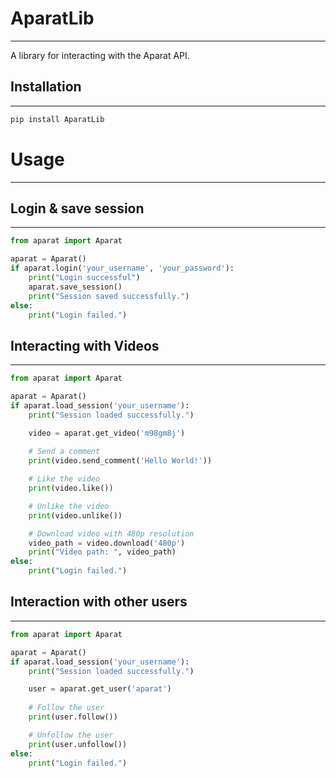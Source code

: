 # AparatLib
---
A library for interacting with the Aparat API.

## Installation
---
```bash
pip install AparatLib
```

# Usage
---
## Login & save session
---
```python
from aparat import Aparat

aparat = Aparat()
if aparat.login('your_username', 'your_password'):
    print("Login successful")
    aparat.save_session()
    print("Session saved successfully.")
else:
    print("Login failed.")

```

## Interacting with Videos
---
```python
from aparat import Aparat

aparat = Aparat()
if aparat.load_session('your_username'):
    print("Session loaded successfully.")

    video = aparat.get_video('m98gm8j')
    
    # Send a comment
    print(video.send_comment('Hello World!'))

    # Like the video
    print(video.like())

    # Unlike the video
    print(video.unlike())

    # Download video with 480p resolution
    video_path = video.download('480p')
    print("Video path: ", video_path)
else:
    print("Login failed.")
```

## Interaction with other users
---
```python
from aparat import Aparat

aparat = Aparat()
if aparat.load_session('your_username'):
    print("Session loaded successfully.")

    user = aparat.get_user('aparat')
    
    # Follow the user
    print(user.follow())

    # Unfollow the user
    print(user.unfollow())
else:
    print("Login failed.")
```
